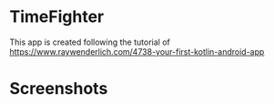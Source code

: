 # TimeFighter

This app is created following the tutorial of https://www.raywenderlich.com/4738-your-first-kotlin-android-app

# Screenshots

